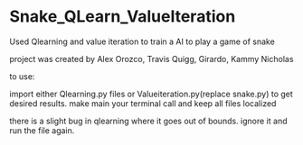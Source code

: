 # Snake_QLearn_ValueIteration
Used Qlearning and value iteration to train a AI to play a game of snake

project was created by Alex Orozco, Travis Quigg, Girardo, Kammy Nicholas



to use:

import either Qlearning.py files or Valueiteration.py(replace snake.py) to get desired results. 
make main your terminal call and keep all files localized

there is a slight bug in qlearning where it goes out of bounds. ignore it and run the file again. 

